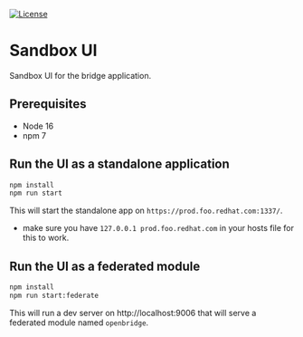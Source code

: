 [![License](https://img.shields.io/badge/license-Apache--2.0-blue.svg)](http://www.apache.org/licenses/LICENSE-2.0)

# Sandbox UI

Sandbox UI for the bridge application.

## Prerequisites
* Node 16
* npm 7

## Run the UI as a standalone application

```sh
npm install
npm run start
```

This will start the standalone app on `https://prod.foo.redhat.com:1337/`.

- make sure you have `127.0.0.1 prod.foo.redhat.com` in your hosts file for this to work.

## Run the UI as a federated module 

```sh
npm install
npm run start:federate
```

This will run a dev server on http://localhost:9006 that will serve a federated module named `openbridge`.